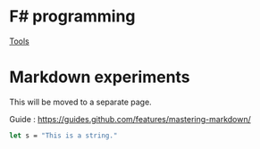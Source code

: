 # F# programming

[Tools](fsharpdev.md)

# Markdown experiments

This will be moved to a separate page.

Guide : https://guides.github.com/features/mastering-markdown/

```fsharp
let s = "This is a string."
```
